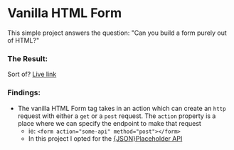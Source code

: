 # Vanilla HTML Form

This simple project answers the question: "Can you build a form purely out of HTML?"

### The Result:

Sort of? [Live link](https://jmcbgaston.github.io/vanilla-html-form)

### Findings:

- The vanilla HTML Form tag takes in an action which can create an `http` request with either a `get` or a `post` request. The `action` property is a place where we can specify the endpoint to make that request
  - ie: `<form action="some-api" method="post"></form>`
  - In this project I opted for the [{JSON}Placeholder API](https://jsonplaceholder.typicode.com/)
